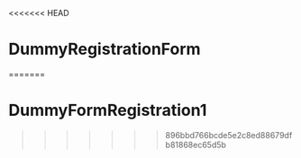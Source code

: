 <<<<<<< HEAD
# DummyRegistrationForm
=======
# DummyFormRegistration1
>>>>>>> 896bbd766bcde5e2c8ed88679dfb81868ec65d5b
